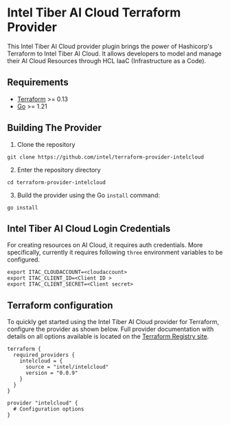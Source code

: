 # Intel Tiber AI Cloud Terraform Provider

This Intel Tiber AI Cloud provider plugin brings the power of Hashicorp's Terraform to Intel Tiber AI Cloud. It allows developers to model and manage their AI Cloud Resources through HCL IaaC (Infrastructure as a Code).

## Requirements

- [Terraform](https://developer.hashicorp.com/terraform/downloads) >= 0.13
- [Go](https://golang.org/doc/install) >= 1.21

## Building The Provider

1. Clone the repository
```shell
git clone https://github.com/intel/terraform-provider-intelcloud
```

2. Enter the repository directory
```shell
cd terraform-provider-intelcloud
```

3. Build the provider using the Go `install` command:
```shell
go install
```

## Intel Tiber AI Cloud Login Credentials
For creating resources on AI Cloud, it requires auth credentials. More specifically, currently it requires following `three` environment variables to be configured.

```
export ITAC_CLOUDACCOUNT=<cloudaccount>
export ITAC_CLIENT_ID=<Client ID >
export ITAC_CLIENT_SECRET=<Client secret>
```


## Terraform configuration

To quickly get started using the Intel Tiber AI Cloud provider for Terraform, configure the provider as shown below. Full provider documentation with details on all options available is located on the [Terraform Registry site](https://registry.terraform.io/providers/intel/intelcloud/latest/docs).

```hcl
terraform {
  required_providers {
    intelcloud = {
      source = "intel/intelcloud"
      version = "0.0.9"
    }
  }
}

provider "intelcloud" {
  # Configuration options
}